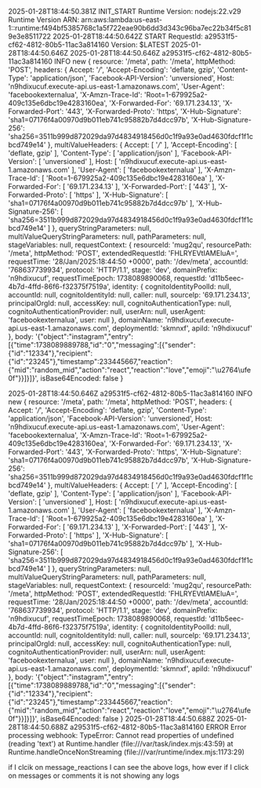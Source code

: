 2025-01-28T18:44:50.381Z
INIT_START Runtime Version: nodejs:22.v29 Runtime Version ARN: arn:aws:lambda:us-east-1::runtime:f494bf5385768c1a5f722eae90b6dd3d343c96ba7ec22b34f5c819e3e8511722
2025-01-28T18:44:50.642Z
START RequestId: a29531f5-cf62-4812-80b5-11ac3a814160 Version: $LATEST
2025-01-28T18:44:50.646Z
2025-01-28T18:44:50.646Z	a29531f5-cf62-4812-80b5-11ac3a814160	INFO	new {
  resource: '/meta',
  path: '/meta',
  httpMethod: 'POST',
  headers: {
    Accept: '*/*',
    'Accept-Encoding': 'deflate, gzip',
    'Content-Type': 'application/json',
    'Facebook-API-Version': 'unversioned',
    Host: 'n9hdixucuf.execute-api.us-east-1.amazonaws.com',
    'User-Agent': 'facebookexternalua',
    'X-Amzn-Trace-Id': 'Root=1-679925a2-409c135e6dbc19e4283160ea',
    'X-Forwarded-For': '69.171.234.13',
    'X-Forwarded-Port': '443',
    'X-Forwarded-Proto': 'https',
    'X-Hub-Signature': 'sha1=07176f4a00970d9b011eb741c95882b7d4dcc97b',
    'X-Hub-Signature-256': 'sha256=3511b999d872029da97d4834918456d0c1f9a93e0ad4630fdcf1f1cbcd749e14'
  },
  multiValueHeaders: {
    Accept: [ '*/*' ],
    'Accept-Encoding': [ 'deflate, gzip' ],
    'Content-Type': [ 'application/json' ],
    'Facebook-API-Version': [ 'unversioned' ],
    Host: [ 'n9hdixucuf.execute-api.us-east-1.amazonaws.com' ],
    'User-Agent': [ 'facebookexternalua' ],
    'X-Amzn-Trace-Id': [ 'Root=1-679925a2-409c135e6dbc19e4283160ea' ],
    'X-Forwarded-For': [ '69.171.234.13' ],
    'X-Forwarded-Port': [ '443' ],
    'X-Forwarded-Proto': [ 'https' ],
    'X-Hub-Signature': [ 'sha1=07176f4a00970d9b011eb741c95882b7d4dcc97b' ],
    'X-Hub-Signature-256': [
      'sha256=3511b999d872029da97d4834918456d0c1f9a93e0ad4630fdcf1f1cbcd749e14'
    ]
  },
  queryStringParameters: null,
  multiValueQueryStringParameters: null,
  pathParameters: null,
  stageVariables: null,
  requestContext: {
    resourceId: 'mug2qu',
    resourcePath: '/meta',
    httpMethod: 'POST',
    extendedRequestId: 'FHLRYEVtIAMEluA=',
    requestTime: '28/Jan/2025:18:44:50 +0000',
    path: '/dev/meta',
    accountId: '768637739934',
    protocol: 'HTTP/1.1',
    stage: 'dev',
    domainPrefix: 'n9hdixucuf',
    requestTimeEpoch: 1738089890068,
    requestId: 'd11b5eec-4b7d-4ffd-86f6-f32375f7519a',
    identity: {
      cognitoIdentityPoolId: null,
      accountId: null,
      cognitoIdentityId: null,
      caller: null,
      sourceIp: '69.171.234.13',
      principalOrgId: null,
      accessKey: null,
      cognitoAuthenticationType: null,
      cognitoAuthenticationProvider: null,
      userArn: null,
      userAgent: 'facebookexternalua',
      user: null
    },
    domainName: 'n9hdixucuf.execute-api.us-east-1.amazonaws.com',
    deploymentId: 'skmnxf',
    apiId: 'n9hdixucuf'
  },
  body: '{"object":"instagram","entry":[{"time":1738089889788,"id":"0","messaging":[{"sender":{"id":"12334"},"recipient":{"id":"23245"},"timestamp":233445667,"reaction":{"mid":"random_mid","action":"react","reaction":"love","emoji":"\\u2764\\ufe0f"}}]}]}',
  isBase64Encoded: false
}

2025-01-28T18:44:50.646Z a29531f5-cf62-4812-80b5-11ac3a814160 INFO new { resource: '/meta', path: '/meta', httpMethod: 'POST', headers: { Accept: '*/*', 'Accept-Encoding': 'deflate, gzip', 'Content-Type': 'application/json', 'Facebook-API-Version': 'unversioned', Host: 'n9hdixucuf.execute-api.us-east-1.amazonaws.com', 'User-Agent': 'facebookexternalua', 'X-Amzn-Trace-Id': 'Root=1-679925a2-409c135e6dbc19e4283160ea', 'X-Forwarded-For': '69.171.234.13', 'X-Forwarded-Port': '443', 'X-Forwarded-Proto': 'https', 'X-Hub-Signature': 'sha1=07176f4a00970d9b011eb741c95882b7d4dcc97b', 'X-Hub-Signature-256': 'sha256=3511b999d872029da97d4834918456d0c1f9a93e0ad4630fdcf1f1cbcd749e14' }, multiValueHeaders: { Accept: [ '*/*' ], 'Accept-Encoding': [ 'deflate, gzip' ], 'Content-Type': [ 'application/json' ], 'Facebook-API-Version': [ 'unversioned' ], Host: [ 'n9hdixucuf.execute-api.us-east-1.amazonaws.com' ], 'User-Agent': [ 'facebookexternalua' ], 'X-Amzn-Trace-Id': [ 'Root=1-679925a2-409c135e6dbc19e4283160ea' ], 'X-Forwarded-For': [ '69.171.234.13' ], 'X-Forwarded-Port': [ '443' ], 'X-Forwarded-Proto': [ 'https' ], 'X-Hub-Signature': [ 'sha1=07176f4a00970d9b011eb741c95882b7d4dcc97b' ], 'X-Hub-Signature-256': [ 'sha256=3511b999d872029da97d4834918456d0c1f9a93e0ad4630fdcf1f1cbcd749e14' ] }, queryStringParameters: null, multiValueQueryStringParameters: null, pathParameters: null, stageVariables: null, requestContext: { resourceId: 'mug2qu', resourcePath: '/meta', httpMethod: 'POST', extendedRequestId: 'FHLRYEVtIAMEluA=', requestTime: '28/Jan/2025:18:44:50 +0000', path: '/dev/meta', accountId: '768637739934', protocol: 'HTTP/1.1', stage: 'dev', domainPrefix: 'n9hdixucuf', requestTimeEpoch: 1738089890068, requestId: 'd11b5eec-4b7d-4ffd-86f6-f32375f7519a', identity: { cognitoIdentityPoolId: null, accountId: null, cognitoIdentityId: null, caller: null, sourceIp: '69.171.234.13', principalOrgId: null, accessKey: null, cognitoAuthenticationType: null, cognitoAuthenticationProvider: null, userArn: null, userAgent: 'facebookexternalua', user: null }, domainName: 'n9hdixucuf.execute-api.us-east-1.amazonaws.com', deploymentId: 'skmnxf', apiId: 'n9hdixucuf' }, body: '{"object":"instagram","entry":[{"time":1738089889788,"id":"0","messaging":[{"sender":{"id":"12334"},"recipient":{"id":"23245"},"timestamp":233445667,"reaction":{"mid":"random_mid","action":"react","reaction":"love","emoji":"\\u2764\\ufe0f"}}]}]}', isBase64Encoded: false }
2025-01-28T18:44:50.688Z
2025-01-28T18:44:50.688Z	a29531f5-cf62-4812-80b5-11ac3a814160	ERROR	Error processing webhook: TypeError: Cannot read properties of undefined (reading 'text')
    at Runtime.handler (file:///var/task/index.mjs:43:59)
    at Runtime.handleOnceNonStreaming (file:///var/runtime/index.mjs:1173:29)



if I clcik on message_reactions I can see the above logs, how ever if I click on messages or comments it is not showing any logs
